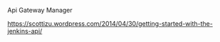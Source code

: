 Api Gateway Manager

https://scottizu.wordpress.com/2014/04/30/getting-started-with-the-jenkins-api/